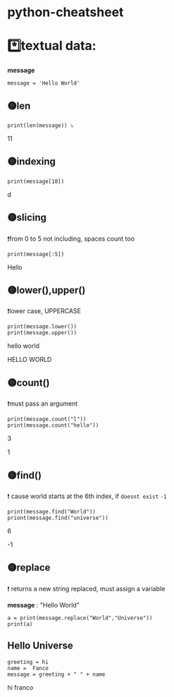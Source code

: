 # python-cheatsheet
# *️⃣textual data:
**message**

    message = 'Hello World'
## 🟡len

    print(len(message)) ⤵️
   11
## 🟡indexing
    print(message[10]) 
   d
## 🟡slicing
❗from 0 to 5 not including, spaces count too

    print(message[:5])
   Hello
## 🟡lower(),upper()
❗lower case, UPPERCASE

    print(message.lower())
    print(message.upper())
   hello world
   
   HELLO WORLD
## 🟡count()
❗must pass an argument

    print(message.count("l"))
    print(message.count("hello"))
   3
   
   1
## 🟡find()
❗ cause world starts at the 6th index, if `doesnt exist` `-1`

    print(message.find("World"))
    priont(message.find("universe"))
   6
   
   -1
## 🟡replace
❗ returns a new string replaced, must assign a variable

**message** : "Hello World"

    a = print(message.replace("World","Universe"))
    print(a)
  Hello Universe
-------------------------------------------------
    
    greeting = hi
    name =  Fanco
    message = greeting + " " + name
  hi franco

